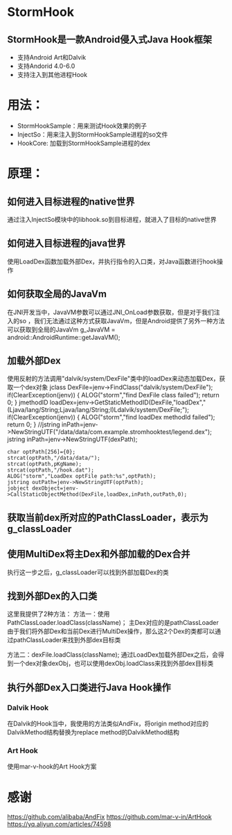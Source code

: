 # StormHook
## StormHook是一款Android侵入式Java Hook框架

* 支持Android Art和Dalvik
* 支持Andorid 4.0-6.0
* 支持注入到其他进程Hook

# 用法：
* StormHookSample：用来测试Hook效果的例子
* InjectSo：用来注入到StormHookSample进程的so文件
* HookCore:  加载到StormHookSample进程的dex

# 原理：

## 如何进入目标进程的native世界
通过注入InjectSo模块中的libhook.so到目标进程，就进入了目标的native世界

## 如何进入目标进程的java世界
使用LoadDex函数加载外部Dex，并执行指令的入口类，对Java函数进行hook操作

## 如何获取全局的JavaVm
在JNI开发当中，JavaVM参数可以通过JNI_OnLoad参数获取，但是对于我们注入的so ，我们无法通过这种方式获取JavaVm，但是Android提供了另外一种方法可以获取到全局的JavaVm
g_JavaVM = android::AndroidRuntime::getJavaVM();

## 加载外部Dex
使用反射的方法调用"dalvik/system/DexFile"类中的loadDex来动态加载Dex，获取一个dex对象
	jclass DexFile=jenv->FindClass("dalvik/system/DexFile");
	if(ClearException(jenv))
	{
		ALOG("storm","find DexFile class failed");
		return 0;
	}
	jmethodID loadDex=jenv->GetStaticMethodID(DexFile,"loadDex","(Ljava/lang/String;Ljava/lang/String;I)Ldalvik/system/DexFile;");
	if(ClearException(jenv))
	{
		ALOG("storm","find loadDex methodId failed");
		return 0;
	}
	//jstring inPath=jenv->NewStringUTF("/data/data/com.example.stromhooktest/legend.dex");
	jstring inPath=jenv->NewStringUTF(dexPath);

	char optPath[256]={0};
	strcat(optPath,"/data/data/");
	strcat(optPath,pKgName);
	strcat(optPath,"/hook.dat");
	ALOG("storm","LoadDex optFile path:%s",optPath);
	jstring outPath=jenv->NewStringUTF(optPath);
	jobject dexObject=jenv->CallStaticObjectMethod(DexFile,loadDex,inPath,outPath,0);

## 获取当前dex所对应的PathClassLoader，表示为g_classLoader

## 使用MultiDex将主Dex和外部加载的Dex合并
执行这一步之后，g_classLoader可以找到外部加载Dex的类


## 找到外部Dex的入口类
这里我提供了2种方法：
方法一：使用PathClassLoader.loadClass(className)；
主Dex对应的是pathClassLoader
由于我们将外部Dex和当前Dex进行MultiDex操作，那么这2个Dex的类都可以通过pathClassLoader来找到外部dex目标类

方法二：dexFile.loadClass(className);
通过LoadDex加载外部Dex之后，会得到一个dex对象dexObj，也可以使用dexObj.loadClass来找到外部dex目标类


## 执行外部Dex入口类进行Java Hook操作
### Dalvik Hook
在Dalvik的Hook当中，我使用的方法类似AndFix，将origin method对应的DalvikMethod结构替换为replace method的DalvikMethod结构

### Art Hook
使用mar-v-hook的Art Hook方案

# 感谢
https://github.com/alibaba/AndFix
https://github.com/mar-v-in/ArtHook
https://yq.aliyun.com/articles/74598















